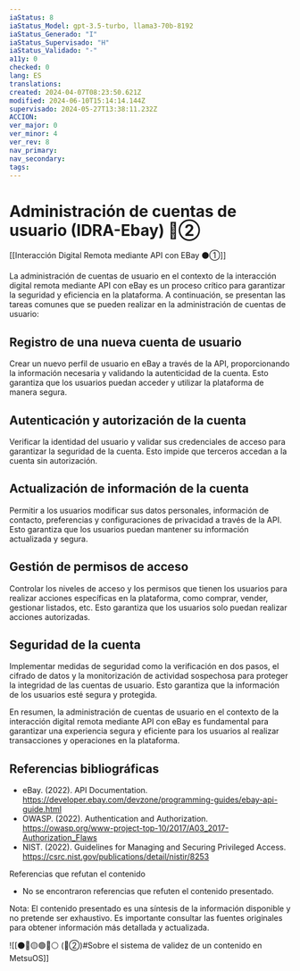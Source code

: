 ```yaml
---
iaStatus: 8
iaStatus_Model: gpt-3.5-turbo, llama3-70b-8192
iaStatus_Generado: "I"
iaStatus_Supervisado: "H"
iaStatus_Validado: "-"
a11y: 0
checked: 0
lang: ES
translations: 
created: 2024-04-07T08:23:50.621Z
modified: 2024-06-10T15:14:14.144Z
supervisado: 2024-05-27T13:38:11.232Z
ACCION: 
ver_major: 0
ver_minor: 4
ver_rev: 8
nav_primary: 
nav_secondary: 
tags:
---
```

# Administración de cuentas de usuario (IDRA-Ebay) 🔴②

[[Interacción Digital Remota mediante API con EBay ⚫①]]

La administración de cuentas de usuario en el contexto de la interacción digital remota mediante API con eBay es un proceso crítico para garantizar la seguridad y eficiencia en la plataforma. A continuación, se presentan las tareas comunes que se pueden realizar en la administración de cuentas de usuario:

## Registro de una nueva cuenta de usuario

Crear un nuevo perfil de usuario en eBay a través de la API, proporcionando la información necesaria y validando la autenticidad de la cuenta. Esto garantiza que los usuarios puedan acceder y utilizar la plataforma de manera segura.

## Autenticación y autorización de la cuenta

Verificar la identidad del usuario y validar sus credenciales de acceso para garantizar la seguridad de la cuenta. Esto impide que terceros accedan a la cuenta sin autorización.

## Actualización de información de la cuenta

Permitir a los usuarios modificar sus datos personales, información de contacto, preferencias y configuraciones de privacidad a través de la API. Esto garantiza que los usuarios puedan mantener su información actualizada y segura.

## Gestión de permisos de acceso

Controlar los niveles de acceso y los permisos que tienen los usuarios para realizar acciones específicas en la plataforma, como comprar, vender, gestionar listados, etc. Esto garantiza que los usuarios solo puedan realizar acciones autorizadas.

## Seguridad de la cuenta

Implementar medidas de seguridad como la verificación en dos pasos, el cifrado de datos y la monitorización de actividad sospechosa para proteger la integridad de las cuentas de usuario. Esto garantiza que la información de los usuarios esté segura y protegida.

En resumen, la administración de cuentas de usuario en el contexto de la interacción digital remota mediante API con eBay es fundamental para garantizar una experiencia segura y eficiente para los usuarios al realizar transacciones y operaciones en la plataforma.

## Referencias bibliográficas

* eBay. (2022). API Documentation. <https://developer.ebay.com/devzone/programming-guides/ebay-api-guide.html>
* OWASP. (2022). Authentication and Authorization. <https://owasp.org/www-project-top-10/2017/A03_2017-Authorization_Flaws>
* NIST. (2022). Guidelines for Managing and Securing Privileged Access. <https://csrc.nist.gov/publications/detail/nistir/8253>

Referencias que refutan el contenido

* No se encontraron referencias que refuten el contenido presentado.

Nota: El contenido presentado es una síntesis de la información disponible y no pretende ser exhaustivo. Es importante consultar las fuentes originales para obtener información más detallada y actualizada.

![[⚫🔴🟡🟢🔵⚪ (🔴②)#Sobre el sistema de validez de un contenido en MetsuOS]]